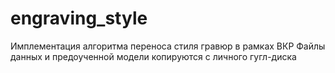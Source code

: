 # engraving_style
Имплементация алгоритма переноса стиля гравюр в рамках ВКР
Файлы данных и предоученной модели копируются с личного гугл-диска
